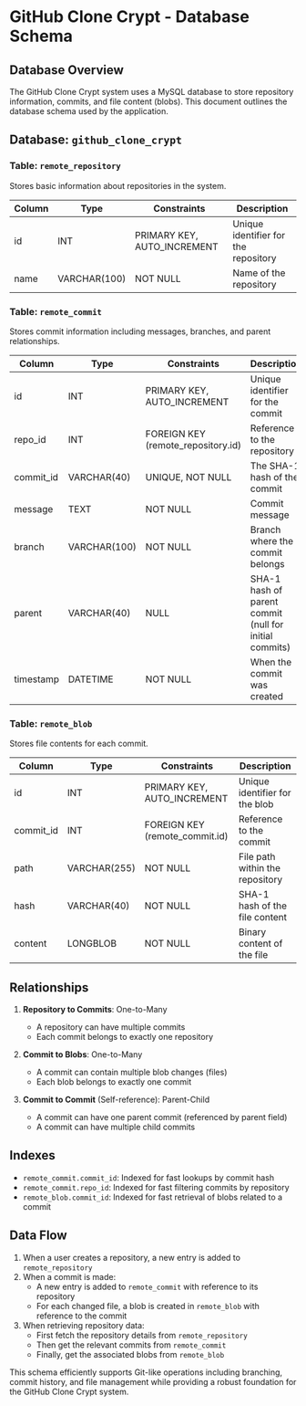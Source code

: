 # GitHub Clone Crypt - Database Schema

## Database Overview

The GitHub Clone Crypt system uses a MySQL database to store repository information, commits, and file content (blobs). This document outlines the database schema used by the application.

## Database: `github_clone_crypt`

### Table: `remote_repository`

Stores basic information about repositories in the system.

| Column | Type | Constraints | Description |
|--------|------|-------------|-------------|
| id | INT | PRIMARY KEY, AUTO_INCREMENT | Unique identifier for the repository |
| name | VARCHAR(100) | NOT NULL | Name of the repository |

### Table: `remote_commit`

Stores commit information including messages, branches, and parent relationships.

| Column | Type | Constraints | Description |
|--------|------|-------------|-------------|
| id | INT | PRIMARY KEY, AUTO_INCREMENT | Unique identifier for the commit |
| repo_id | INT | FOREIGN KEY (remote_repository.id) | Reference to the repository |
| commit_id | VARCHAR(40) | UNIQUE, NOT NULL | The SHA-1 hash of the commit |
| message | TEXT | NOT NULL | Commit message |
| branch | VARCHAR(100) | NOT NULL | Branch where the commit belongs |
| parent | VARCHAR(40) | NULL | SHA-1 hash of parent commit (null for initial commits) |
| timestamp | DATETIME | NOT NULL | When the commit was created |

### Table: `remote_blob`

Stores file contents for each commit.

| Column | Type | Constraints | Description |
|--------|------|-------------|-------------|
| id | INT | PRIMARY KEY, AUTO_INCREMENT | Unique identifier for the blob |
| commit_id | INT | FOREIGN KEY (remote_commit.id) | Reference to the commit |
| path | VARCHAR(255) | NOT NULL | File path within the repository |
| hash | VARCHAR(40) | NOT NULL | SHA-1 hash of the file content |
| content | LONGBLOB | NOT NULL | Binary content of the file |

## Relationships

1. **Repository to Commits**: One-to-Many
   - A repository can have multiple commits
   - Each commit belongs to exactly one repository

2. **Commit to Blobs**: One-to-Many
   - A commit can contain multiple blob changes (files)
   - Each blob belongs to exactly one commit

3. **Commit to Commit** (Self-reference): Parent-Child
   - A commit can have one parent commit (referenced by parent field)
   - A commit can have multiple child commits

## Indexes

- `remote_commit.commit_id`: Indexed for fast lookups by commit hash
- `remote_commit.repo_id`: Indexed for fast filtering commits by repository
- `remote_blob.commit_id`: Indexed for fast retrieval of blobs related to a commit

## Data Flow

1. When a user creates a repository, a new entry is added to `remote_repository`
2. When a commit is made:
   - A new entry is added to `remote_commit` with reference to its repository
   - For each changed file, a blob is created in `remote_blob` with reference to the commit
3. When retrieving repository data:
   - First fetch the repository details from `remote_repository`
   - Then get the relevant commits from `remote_commit`
   - Finally, get the associated blobs from `remote_blob`

This schema efficiently supports Git-like operations including branching, commit history, and file management while providing a robust foundation for the GitHub Clone Crypt system.